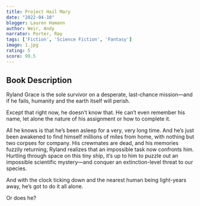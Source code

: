 ```yaml
---
title: Project Hail Mary
date: "2022-04-10"
blogger: Lauren Hamann
author: Weir, Andy
narrator: Porter, Ray
tags: ['Fiction', 'Science Fiction', 'Fantasy']
image: 1.jpg
rating: 5
score: 99.5
---
```



## Book Description

Ryland Grace is the sole survivor on a desperate, last-chance mission—and if he fails, humanity and the earth itself will perish.

Except that right now, he doesn’t know that. He can’t even remember his name, let alone the nature of his assignment or how to complete it.

All he knows is that he’s been asleep for a very, very long time. And he’s just been awakened to find himself millions of miles from home, with nothing but two corpses for company.
His crewmates are dead, and his memories fuzzily returning, Ryland realizes that an impossible task now confronts him. Hurtling through space on this tiny ship, it’s up to him to puzzle out an impossible scientific mystery—and conquer an extinction-level threat to our species.

And with the clock ticking down and the nearest human being light-years away, he’s got to do it all alone.

Or does he?